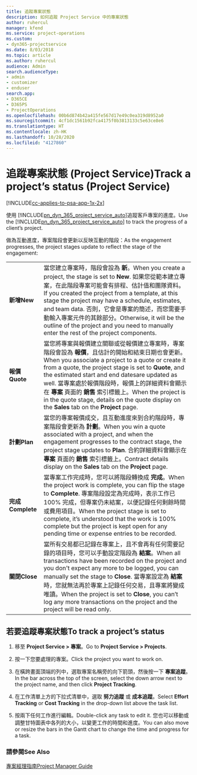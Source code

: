```yaml
---
title: 追蹤專案狀態
description: 如何追蹤 Project Service 中的專案狀態
author: ruhercul
manager: kfend
ms.service: project-operations
ms.custom:
- dyn365-projectservice
ms.date: 8/03/2018
ms.topic: article
ms.author: ruhercul
audience: Admin
search.audienceType:
- admin
- customizer
- enduser
search.app:
- D365CE
- D365PS
- ProjectOperations
ms.openlocfilehash: 00b6d874b42a415fe567d17e49c0ea319d8952a0
ms.sourcegitcommit: 4cf1dc1561b92fca4175f0b3813133c5e63ce8e6
ms.translationtype: HT
ms.contentlocale: zh-HK
ms.lasthandoff: 10/28/2020
ms.locfileid: "4127860"
---
```

# <a name="track-a-projects-status-project-service"></a><span data-ttu-id="6eee4-103">追蹤專案狀態 (Project Service)</span><span class="sxs-lookup"><span data-stu-id="6eee4-103">Track a project’s status (Project Service)</span></span>

[!INCLUDE[cc-applies-to-psa-app-1x-2x](../includes/cc-applies-to-psa-app-1x-2x.md)]

<span data-ttu-id="6eee4-104">使用 [!INCLUDE[pn_dyn_365_project_service_auto](../includes/pn-dyn-365-project-service-auto.md)]追蹤客戶專案的進度。</span><span class="sxs-lookup"><span data-stu-id="6eee4-104">Use the [!INCLUDE[pn_dyn_365_project_service_auto](../includes/pn-dyn-365-project-service-auto.md)] to track the progress of a client’s project.</span></span>  

<span data-ttu-id="6eee4-105">做為互動進度，專案階段會更新以反映互動的階段：</span><span class="sxs-lookup"><span data-stu-id="6eee4-105">As the engagement progresses, the project stages update to reflect the stage of the engagement:</span></span>  


|              |                                                                                                                                                                                                                                                                                                  |
|--------------|--------------------------------------------------------------------------------------------------------------------------------------------------------------------------------------------------------------------------------------------------------------------------------------------------|
|   <span data-ttu-id="6eee4-106">**新增**</span><span class="sxs-lookup"><span data-stu-id="6eee4-106">**New**</span></span>    | <span data-ttu-id="6eee4-107">當您建立專案時，階段會設為 **新**。</span><span class="sxs-lookup"><span data-stu-id="6eee4-107">When you create a project, the stage is set to **New**.</span></span> <span data-ttu-id="6eee4-108">如果您從範本建立專案，在此階段專案可能會有排程、估計值和團隊資料。</span><span class="sxs-lookup"><span data-stu-id="6eee4-108">If you created the project from a template, at this stage the project may have a schedule, estimates, and team data.</span></span> <span data-ttu-id="6eee4-109">否則，它會是專案的簡述，而您需要手動輸入專案元件的其餘部分。</span><span class="sxs-lookup"><span data-stu-id="6eee4-109">Otherwise, it will be the outline of the project and you need to manually enter the rest of the project components.</span></span> |
|  <span data-ttu-id="6eee4-110">**報價**</span><span class="sxs-lookup"><span data-stu-id="6eee4-110">**Quote**</span></span>   |      <span data-ttu-id="6eee4-111">當您將專案與報價建立關聯或從報價建立專案時，專案階段會設為 **報價**，且估計的開始和結束日期也會更新。</span><span class="sxs-lookup"><span data-stu-id="6eee4-111">When you associate a project to a quote or create it from a quote, the project stage is set to **Quote**, and the estimated start and end datesare updated as well.</span></span> <span data-ttu-id="6eee4-112">當專案處於報價階段時，報價上的詳細資料會顯示在 **專案** 頁面的 **銷售** 索引標籤上。</span><span class="sxs-lookup"><span data-stu-id="6eee4-112">When the project is in the quote stage, details on the quote display on the **Sales** tab on the **Project** page.</span></span>      |
|   <span data-ttu-id="6eee4-113">**計劃**</span><span class="sxs-lookup"><span data-stu-id="6eee4-113">**Plan**</span></span>   |                                     <span data-ttu-id="6eee4-114">當您的專案報價成交，且互動進度來到合約階段時，專案階段會更新為 **計劃**。</span><span class="sxs-lookup"><span data-stu-id="6eee4-114">When you win a quote associated with a project, and when the engagement progresses to the contract stage, the project stage updates to **Plan**.</span></span> <span data-ttu-id="6eee4-115">合約詳細資料會顯示在 **專案** 頁面的 **銷售** 索引標籤上。</span><span class="sxs-lookup"><span data-stu-id="6eee4-115">Contract details display on the **Sales** tab on the **Project** page.</span></span>                                      |
| <span data-ttu-id="6eee4-116">**完成**</span><span class="sxs-lookup"><span data-stu-id="6eee4-116">**Complete**</span></span> |                    <span data-ttu-id="6eee4-117">當專案工作完成時，您可以將階段轉換成 **完成**。</span><span class="sxs-lookup"><span data-stu-id="6eee4-117">When the project work is complete, you can flip the stage to **Complete**.</span></span> <span data-ttu-id="6eee4-118">專案階段設定為完成時，表示工作已 100% 完成，但專案仍未結案，以便記錄任何剩餘時間或費用項目。</span><span class="sxs-lookup"><span data-stu-id="6eee4-118">When the project stage is set to complete, it’s understood that the work is 100% complete but the project is kept open for any pending time or expense entries to be recorded.</span></span>                     |
|  <span data-ttu-id="6eee4-119">**關閉**</span><span class="sxs-lookup"><span data-stu-id="6eee4-119">**Close**</span></span>   |           <span data-ttu-id="6eee4-120">當所有交易都已記錄在專案上，且不會再有任何需要記錄的項目時，您可以手動設定階段為 **結案**。</span><span class="sxs-lookup"><span data-stu-id="6eee4-120">When all transactions have been recorded on the project and you don't expect any more to be logged, you can manually set the stage to **Close**.</span></span> <span data-ttu-id="6eee4-121">當專案設定為 **結案** 時，您就無法再於專案上記錄任何交易，且專案將變成唯讀。</span><span class="sxs-lookup"><span data-stu-id="6eee4-121">When the project is set to **Close**, you can’t log any more transactions on the project and the project will be read only.</span></span>           |

## <a name="to-track-a-projects-status"></a><span data-ttu-id="6eee4-122">若要追蹤專案狀態</span><span class="sxs-lookup"><span data-stu-id="6eee4-122">To track a project’s status</span></span>  

1.  <span data-ttu-id="6eee4-123">移至 **Project Service > 專案**。</span><span class="sxs-lookup"><span data-stu-id="6eee4-123">Go to **Project Service > Projects**.</span></span>  

2.  <span data-ttu-id="6eee4-124">按一下您要處理的專案。</span><span class="sxs-lookup"><span data-stu-id="6eee4-124">Click the project you want to work on.</span></span>  

3.  <span data-ttu-id="6eee4-125">在橫跨畫面頂端的列中，選取專案名稱旁的向下箭頭，然後按一下 **專案追蹤**。</span><span class="sxs-lookup"><span data-stu-id="6eee4-125">In the bar across the top of the screen, select the down arrow next to the project name, and then click **Project Tracking**.</span></span>  

4.  <span data-ttu-id="6eee4-126">在工作清單上方的下拉式清單中，選取 **努力追蹤** 或 **成本追蹤**。</span><span class="sxs-lookup"><span data-stu-id="6eee4-126">Select **Effort Tracking** or **Cost Tracking** in the drop-down list above the task list.</span></span>  

5.  <span data-ttu-id="6eee4-127">按兩下任何工作進行編輯。</span><span class="sxs-lookup"><span data-stu-id="6eee4-127">Double-click any task to edit it.</span></span> <span data-ttu-id="6eee4-128">您也可以移動或調整甘特圖表中各列的大小，以變更工作的時間和進度。</span><span class="sxs-lookup"><span data-stu-id="6eee4-128">You can also move or resize the bars in the Gantt chart to change the time and progress for a task.</span></span>  

### <a name="see-also"></a><span data-ttu-id="6eee4-129">請參閱</span><span class="sxs-lookup"><span data-stu-id="6eee4-129">See Also</span></span>  
 [<span data-ttu-id="6eee4-130">專案經理指南</span><span class="sxs-lookup"><span data-stu-id="6eee4-130">Project Manager Guide</span></span>](../psa/project-manager-guide.md)
